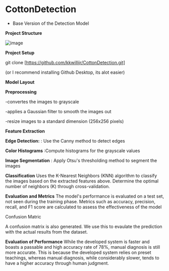 # CottonDetection
- Base Version of the Detection Model

**Project Structure**

![image](https://github.com/kkwillijr/CottonDetection/assets/96938630/4cc0b4e8-528d-47f0-9bbb-bc8da313c708)

**Project Setup**

git clone [https://github.com/kkwillijr/CottonDetection.git]

(or I recommend installing Github Desktop, its alot easier)

**Model Layout**

**Preprocessing**

-convertes the images to grayscale

-applies a Gaussian filter to smooth the images out

-resize images to a standard dimension (256x256 pixels)

**Feature Extraction**

**Edge Detection:** : Use the Canny method to detect edges

**Color Histograms** :Compute histograms for the grayscale values

**Image Segmentation** : Apply Otsu's thresholding method to segment the images

**Classification**
Uses the K-Nearest Neighbors (KNN) algorithm to classify the images based on the extracted features above.
Determine the optimal number of neighbors (K) through cross-validation.

**Evaluation and Metrics**
The model's performance is evaluated on a test set, not seen during the training phase.
Metrics such as accuracy, precision, recall, and F1 score are calculated to assess the effectiveness of the model

Confusion Matric

A confusion matrix is also generated. We use this to evaulate the prediction with the actual results from the dataset.
 
**Evaluation of Performance**
 While the developed system is faster and boasts a passable and high accuracy rate of 78%, manual diagnosis is still  more accurate. This is because the developed system relies on preset teachings, whereas manual diagnosis, while considerably  slower, tends to have a higher accuracy through human judgment.
